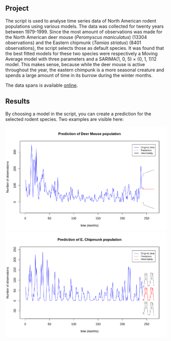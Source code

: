 ## Project
The script is used to analyse time series data of North American rodent populations using various models. The data was collected for twenty years between 1979-1999. Since the most amount of observations was made for the North American deer
mouse (*Peromyscus maniculatus*) (13304 observations) and the Eastern chipmunk (*Tamias striatus*) (8401 observations), the script selects those as default species. It was found that the best fitted models for these two species were respectively a Moving Average model with three parameters and a SARIMA(1, 0, 5) × (0, 1, 1)12 model. This makes sense, because while the deer mouse is active throughout the year, the eastern chimpunk is a more seasonal creature and spends a large amount of time in its burrow during the winter months.

The data spans is available [online](https://ecologicaldata.org/wiki/powdermill-biological-station-small-mammal-database).

## Results
By choosing a model in the script, you can create a prediction for the selected rodent species. Two examples are visible here:

![PM_pred.png](https://github.com/erikjan22/Population-TimeSeriesAnalysis/blob/master/PM_pred.png)
![TS_pred.png](https://github.com/erikjan22/Population-TimeSeriesAnalysis/blob/master/TS_pred.png)

